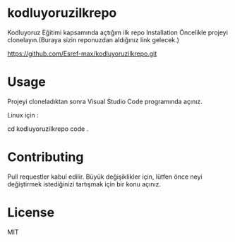 # kodluyoruzilkrepo
Kodluyoruz Eğitimi kapsamında açtığım ilk repo
Installation
Öncelikle projeyi clonelayın.(Buraya sizin reponuzdan aldığınız link gelecek.)

https://github.com/Esref-max/kodluyoruzilkrepo.git

# Usage
Projeyi cloneladıktan sonra Visual Studio Code programında açınız.

Linux için :

cd kodluyoruzilkrepo
code .

# Contributing
Pull requestler kabul edilir. Büyük değişiklikler için, lütfen önce neyi değiştirmek istediğinizi tartışmak için bir konu açınız.

# License
MIT
